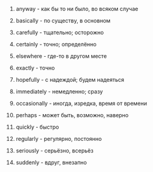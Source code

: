 
1. anyway - как бы то ни было, во всяком случае

2. basically - по существу, в основном

3. carefully - тщательно; осторожно

4. certainly - точно; определённо

5. elsewhere - где-то в другом месте

6. exactly - точно

7. hopefully - с надеждой; будем надеяться

8. immediately - немедленно; сразу

9. occasionally - иногда, изредка, время от времени

10. perhaps - может быть, возможно, наверно

11. quickly - быстро

12. regularly - регулярно, постоянно

13. seriously - серьёзно, всерьёз

14. suddenly - вдруг, внезапно